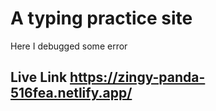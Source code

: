 # A typing practice site
Here I debugged some error

## Live Link https://zingy-panda-516fea.netlify.app/
